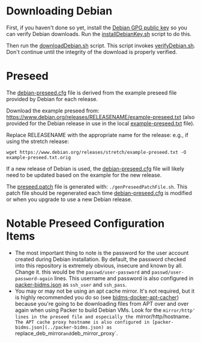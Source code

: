 # Downloading Debian

First, if you haven't done so yet, install the [Debian GPG public
key](https://keyring.debian.org/) so you can verify Debian downloads.  Run
the [installDebianKey.sh](installDebianKey.sh) script to do this.

Then run the [downloadDebian.sh](downloadDebian.sh) script.  This script
invokes [verifyDebian.sh](verifyDebian.sh).  Don't continue until the
integrity of the download is properly verified.

# Preseed

The [debian-preseed.cfg](debian-preseed.cfg) file is derived from the
example preseed file provided by Debian for each release.

Download the example preseed from:
https://www.debian.org/releases/RELEASENAME/example-preseed.txt (also
provided for the Debian release in use in the local
[example-preseed.txt](example-preseed.txt) file).

Replace RELEASENAME with the appropriate name for the release: e.g., if
using the stretch release:
```
wget https://www.debian.org/releases/stretch/example-preseed.txt -O example-preseed.txt.orig
```

If a new release of Debian is used, the
[debian-preseed.cfg](debian-preseed.cfg) file will likely need to be updated
based on the example for the new release.

The [preseed.patch](preseed.patch) file is generated with:
`./genPreseedPatchFile.sh`.  This patch file should be regenerated each time
[debian-preseed.cfg](debian-preseed.cfg) is modified or when you upgrade to
use a new Debian release.

# Notable Preseed Configuration Items

* The most important thing to note is the password for the user account
  created during Debian installation.  By default, the password checked into
  this repository is extremely obvious, insecure and known by all.  Change
  it.  this would be the `passwd/user-password` and
  `passwd/user-password-again` lines.  This username and password is also
  configured in [packer-bidms.json](../packer-bidms.json) as `ssh_user` and
  `ssh_pass`.
* You may or may not be using an apt cache mirror.  It's not required, but
  it is highly recommended you do so (see
  [bidms-docker-apt-cacher](http://github.com/calnet-oss/bidms-docker-apt-cacher))
  because you're going to be downloading files from APT over and over again
  when using Packer to build Debian VMs.  Look for the `mirror/http' lines
  in the preseed file and especially the `mirror/http/hostname`.  The APT
  cache proxy hostname is also configured in
  [packer-bidms.json](../packer-bidms.json) as `replace_deb_mirror` and
  `deb_mirror_proxy`.
